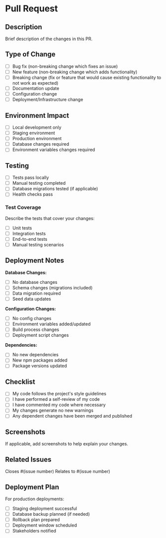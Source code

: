 # Pull Request

## Description
Brief description of the changes in this PR.

## Type of Change
- [ ] Bug fix (non-breaking change which fixes an issue)
- [ ] New feature (non-breaking change which adds functionality)
- [ ] Breaking change (fix or feature that would cause existing functionality to not work as expected)
- [ ] Documentation update
- [ ] Configuration change
- [ ] Deployment/Infrastructure change

## Environment Impact
- [ ] Local development only
- [ ] Staging environment
- [ ] Production environment
- [ ] Database changes required
- [ ] Environment variables changes required

## Testing
- [ ] Tests pass locally
- [ ] Manual testing completed
- [ ] Database migrations tested (if applicable)
- [ ] Health checks pass

### Test Coverage
Describe the tests that cover your changes:
- [ ] Unit tests
- [ ] Integration tests
- [ ] End-to-end tests
- [ ] Manual testing scenarios

## Deployment Notes
**Database Changes:**
- [ ] No database changes
- [ ] Schema changes (migrations included)
- [ ] Data migration required
- [ ] Seed data updates

**Configuration Changes:**
- [ ] No config changes
- [ ] Environment variables added/updated
- [ ] Build process changes
- [ ] Deployment script changes

**Dependencies:**
- [ ] No new dependencies
- [ ] New npm packages added
- [ ] Package versions updated

## Checklist
- [ ] My code follows the project's style guidelines
- [ ] I have performed a self-review of my code
- [ ] I have commented my code where necessary
- [ ] My changes generate no new warnings
- [ ] Any dependent changes have been merged and published

## Screenshots
If applicable, add screenshots to help explain your changes.

## Related Issues
Closes #(issue number)
Relates to #(issue number)

## Deployment Plan
For production deployments:
- [ ] Staging deployment successful
- [ ] Database backup planned (if needed)
- [ ] Rollback plan prepared
- [ ] Deployment window scheduled
- [ ] Stakeholders notified